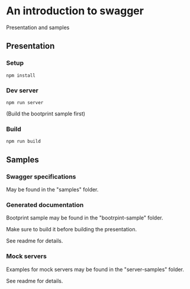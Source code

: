 # An introduction to swagger

Presentation and samples

## Presentation

### Setup

    npm install

### Dev server

    npm run server

(Build the bootprint sample first)

### Build

    npm run build

## Samples

### Swagger specifications

May be found in the "samples" folder.

### Generated documentation

Bootprint sample may be found in the "bootrpint-sample" folder.

Make sure to build it before building the presentation.

See readme for details.

### Mock servers

Examples for mock servers may be found in the "server-samples" folder.

See readme for details.
